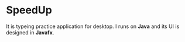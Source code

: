 # SpeedUp

It is typeing practice application for desktop. I runs on **Java** and its UI is designed in **Javafx**.
